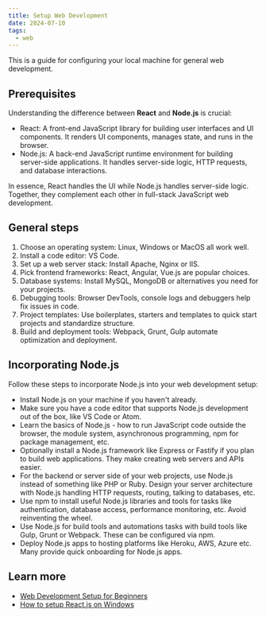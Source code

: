 ```yaml
---
title: Setup Web Development
date: 2024-07-10
tags:
  - web
---
```


This is a guide for configuring your local machine for general web development.

## Prerequisites

Understanding the difference between **React** and **Node.js** is crucial:

- React: A front-end JavaScript library for building user interfaces and UI components. It renders UI components, manages state, and runs in the browser.
- Node.js: A back-end JavaScript runtime environment for building server-side applications. It handles server-side logic, HTTP requests, and database interactions.

In essence, React handles the UI while Node.js handles server-side logic. Together, they complement each other in full-stack JavaScript web development.

## General steps

1. Choose an operating system: Linux, Windows or MacOS all work well.
2. Install a code editor: VS Code.
3. Set up a web server stack: Install Apache, Nginx or IIS.
5. Pick frontend frameworks: React, Angular, Vue.js are popular choices.
6. Database systems: Install MySQL, MongoDB or alternatives you need for your projects.
7. Debugging tools: Browser DevTools, console logs and debuggers help fix issues in code.
8. Project templates: Use boilerplates, starters and templates to quick start projects and standardize structure.
9. Build and deployment tools: Webpack, Grunt, Gulp automate optimization and deployment.

## Incorporating Node.js

Follow these steps to incorporate Node.js into your web development setup:

- Install Node.js on your machine if you haven't already.
- Make sure you have a code editor that supports Node.js development out of the box, like VS Code or Atom.
- Learn the basics of Node.js - how to run JavaScript code outside the browser, the module system, asynchronous programming, npm for package management, etc.
- Optionally install a Node.js framework like Express or Fastify if you plan to build web applications. They make creating web servers and APIs easier.
- For the backend or server side of your web projects, use Node.js instead of something like PHP or Ruby. Design your server architecture with Node.js handling HTTP requests, routing, talking to databases, etc.
- Use npm to install useful Node.js libraries and tools for tasks like authentication, database access, performance monitoring, etc. Avoid reinventing the wheel.
- Use Node.js for build tools and automations tasks with build tools like Gulp, Grunt or Webpack. These can be configured via npm.
- Deploy Node.js apps to hosting platforms like Heroku, AWS, Azure etc. Many provide quick onboarding for Node.js apps.

## Learn more

- [Web Development Setup for Beginners](https://www.robinwieruch.de/developer-setup/)
- [How to setup React.js on Windows](https://www.robinwieruch.de/react-js-windows-setup/)
